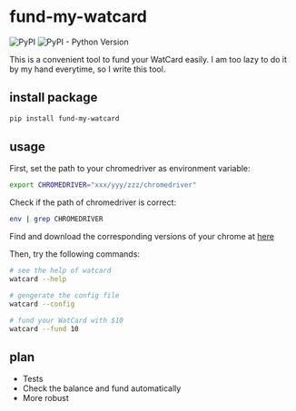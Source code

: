 # fund-my-watcard

![PyPI](https://img.shields.io/pypi/v/fund-my-watcard.svg) ![PyPI - Python Version](https://img.shields.io/pypi/pyversions/fund-my-watcard.svg)

This is a convenient tool to fund your WatCard easily. I am too lazy to do it by my hand everytime, so I write this tool.

## install package

```bash
pip install fund-my-watcard
```

## usage

First, set the path to your chromedriver as environment variable:

```bash
export CHROMEDRIVER="xxx/yyy/zzz/chromedriver"
```

Check if the path of chromedriver is correct:

```bash
env | grep CHROMEDRIVER
```

Find and download the corresponding versions of your chrome at [here](http://chromedriver.chromium.org/downloads)

Then, try the following commands:

```bash
# see the help of watcard
watcard --help

# gengerate the config file
watcard --config

# fund your WatCard with $10
watcard --fund 10
```

## plan

- Tests
- Check the balance and fund automatically
- More robust

